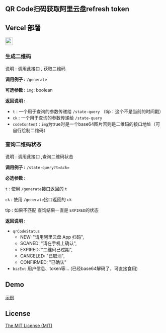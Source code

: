 ## QR Code扫码获取阿里云盘refresh token

## Vercel 部署
<a href="https://vercel.com/new/import?s=https://github.com/wuyouw/aliyundriver-refresh-token"><img src="https://vercel.com/button" height="24"></a>

### 生成二维码

说明 : 调用此接口 , 获取二维码

**调用例子 :** `/generate`

**可选参数 :**
`img`: boolean

**返回说明 :**
- `t` : 一个用于查询的参数传递给 `/state-query` （tip：这个不是当前的时间戳）
- `ck` : 一个用于查询的参数传递给 `/state-query`
- `codeContent` : `img`为true时是一个base64图片否则是二维码的接口地址（可自行绘制二维码）


### 查询二维码状态

说明 : 调用此接口 ,查询二维码状态

**调用例子 :** `/state-query?t=&ck=`

**必选参数 :**

`t` : 使用 `/generate`接口返回的 `t`

`ck` : 使用 `/generate`接口返回的 `ck`

tip : 如果不匹配 查询结果一直是 `EXPIRED`的状态

**返回说明 :**
- `qrCodeStatus` 
  - NEW: "请用阿里云盘 App 扫码",
  - SCANED: "请在手机上确认",
  - EXPIRED: "二维码已过期",
  - CANCELED: "已取消",
  - CONFIRMED: "已确认"
- `bizExt` 用户信息、token等... (已经base64解码了，可直接食用)


## Demo
[示例](https://aliyundriver-refresh-token.vercel.app/)


## License

[The MIT License (MIT)](https://github.com/itxve/aliyundriver-refresh-token/blob/master/LICENSE)
